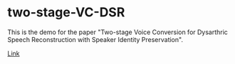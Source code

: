 # two-stage-VC-DSR
This is the demo for the paper "Two-stage Voice Conversion for Dysarthric Speech Reconstruction with Speaker Identity Preservation".

[Link]()
